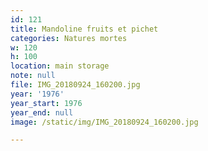 ```yaml
---
id: 121
title: Mandoline fruits et pichet
categories: Natures mortes
w: 120
h: 100
location: main storage
note: null
file: IMG_20180924_160200.jpg
year: '1976'
year_start: 1976
year_end: null
image: /static/img/IMG_20180924_160200.jpg

---
```

